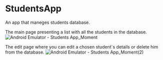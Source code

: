 # StudentsApp
An app that maneges students database.

The main page presenting a list with all the students in the database.
![Android Emulator - Students App_Moment](https://user-images.githubusercontent.com/73613642/142610580-216296e8-0d08-4b36-9049-f89564ec413e.jpg)

The edit page where you can edit a chosen student`s details or delete him from the database.
![Android Emulator - Students App_Moment(2)](https://user-images.githubusercontent.com/73613642/142610651-ee2c2a25-009f-4052-bdf7-7a93ed67b03a.jpg)
